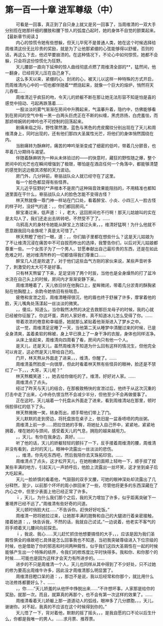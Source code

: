 <h1>第一百一十章 进军尊级（中）</h1>
<div id="content">&nbsp&nbsp&nbsp&nbsp&nbsp&nbsp&nbsp&nbsp
 可看是一回事，真正到了自只身上就又是另一回事了，当周维清的一双大手分别揽在她那纤细的腰肢和腰下惊人的弧度凸起时，她的身体不自觉的颤栗起来。【最新章节阅读.】
 <br/>&nbsp&nbsp&nbsp&nbsp&nbsp&nbsp&nbsp&nbsp
 内心的惊慌令她有些想躲，但天儿毕宪不是普通人类，她在这个时候选择给周维清这份无比珍贵的奖励，就是为了让他那紧绷的心弦能够得以舒缓，否则的话，再这么下去，他迟早要崩溃的。在这种情况下，不论心中如何惊慌，她都不会躲，只会将这份惊慌化为狂野。
 <br/>&nbsp&nbsp&nbsp&nbsp&nbsp&nbsp&nbsp&nbsp
 天儿腰部一直向下延伸的惊人曲线彻底点燃了周维清全部的**，猛然间，他一翻身，已经将天儿压在自己身下。
 <br/>&nbsp&nbsp&nbsp&nbsp&nbsp&nbsp&nbsp&nbsp
 这么多天以来，紧绷的心、封闭的心，被天儿以这样一种特殊的方式开启，而周维清内心中的一切也都伴随着**燃烧起来，就像一个巨大的熔炉，悄然将天儿吞噬……
 <br/>&nbsp&nbsp&nbsp&nbsp&nbsp&nbsp&nbsp&nbsp
 周维清近乎疯狂的吻，令天儿的娇躯不断在那让她无法形容不知是怕是喜的感觉中扭动、弓起再跌落着……
 <br/>&nbsp&nbsp&nbsp&nbsp&nbsp&nbsp&nbsp&nbsp
 一股淡淡的雾气渐渐在房间中升腾起来，气温摹升着，隐约中，仿佛能够看到在房间的空气中有一黑一白两头巨虎正在不断的纠缠，黑虎昂扬，白虎羞怯，而那娇啼婉转的呻吟也不可控制的回荡起来。
 <br/>&nbsp&nbsp&nbsp&nbsp&nbsp&nbsp&nbsp&nbsp
 剧痛来临之际，野性骤然激，蓝色与黑色的虎皮魔纹分别出现在了天儿和周维清身上，同时出现的，还有他们那四大圣属性光芒，将他们的身体悄然围绕在内。
 <br/>&nbsp&nbsp&nbsp&nbsp&nbsp&nbsp&nbsp&nbsp
 当剧痛转为酥麻时，痛苦的呻吟渐渐变成了细密的低吟，带着几分颤音，也苹着几分期待与渴望。
 <br/>&nbsp&nbsp&nbsp&nbsp&nbsp&nbsp&nbsp&nbsp
 伴随着酥麻转为一种从未体验过的——的快意时，藏狂的野性随之爆，整个房间中的光芒也在瞬间增强到了极限，哪怕是在酒店任何一个角落中，都能够清楚的感觉到这边极其浓郁的天力波动。
 <br/>&nbsp&nbsp&nbsp&nbsp&nbsp&nbsp&nbsp&nbsp
 房门外，几分钟前，脊丽战队众人就已经守在了这里。
 <br/>&nbsp&nbsp&nbsp&nbsp&nbsp&nbsp&nbsp&nbsp
 每一个脸色都显得有些怪界。
 <br/>&nbsp&nbsp&nbsp&nbsp&nbsp&nbsp&nbsp&nbsp
 天儿近乎狂野的**声根本不是房门这种隔音效果能阻挡的，不用精准也都知道里面在干什么，脊丽战队众人的脸色怎能不变得古怪？
 <br/>&nbsp&nbsp&nbsp&nbsp&nbsp&nbsp&nbsp&nbsp
 林天熬就像一尊门神一样站在门口处，看着醉宝、小炎、小四三人一脸古怪的样子时，没好气的道：，，你们都回房间。”
 <br/>&nbsp&nbsp&nbsp&nbsp&nbsp&nbsp&nbsp&nbsp
 醉宝凑过来，低声道：ｉ，老大，这回房间也不行啊！那天儿姑娘叫的实在是太勾人了，我们还走出去转转吧，不然受不了了。……
 <br/>&nbsp&nbsp&nbsp&nbsp&nbsp&nbsp&nbsp&nbsp
 乌鸦高大的身材令她能从醉宝上方揉过头来，，，维清好猛啊！为什么他就不愿意跟我回乌金族呢？真是太可惜了。”
 <br/>&nbsp&nbsp&nbsp&nbsp&nbsp&nbsp&nbsp&nbsp
 林天熬瞪了他们一眼，道：，，你们脑子里都在想些什么？这是天儿姑娘为了不让维清沉浸在痛苦中不可自拔而柞出的选择，我警告你们，以后对天儿姑娘都尊重一些。一个女孩子为了一个男人，甘愿奉献出自己最珍贵的东西，还是在如此危难之时，她对维清所柞的一切都值得我们尊重口……
 <br/>&nbsp&nbsp&nbsp&nbsp&nbsp&nbsp&nbsp&nbsp
 醉宝几人还是败退了，对于他们这些血气方刚的家伙来说，某些声音听多了，刺激受的太大可不是好事。
 <br/>&nbsp&nbsp&nbsp&nbsp&nbsp&nbsp&nbsp&nbsp
 只有林天熬留了下来，足足坚持了两个时辰，当他也是全身燥热的打了盆冷水浇在自己头上的时候，房间内才渐渐安静下来。
 <br/>&nbsp&nbsp&nbsp&nbsp&nbsp&nbsp&nbsp&nbsp
 周维清睡着了，天儿依旧伏在他胸口上，星眸微闭，带着几分淤青的酥胸紧贴在他胸膛上，余韵令她依旧有些喘息。
 <br/>&nbsp&nbsp&nbsp&nbsp&nbsp&nbsp&nbsp&nbsp
 疲倦和宣泄之后，周维清睡得很沉，他的眉也终于舒展了许多，摩掌着他的脸，天儿嘴角处荡漾起一丝淡淡的微笑。
 <br/>&nbsp&nbsp&nbsp&nbsp&nbsp&nbsp&nbsp&nbsp
 ，，傻瓜，知道么，当你毅然决然的决定去救那巨龙母子的时候，我的心就已经被你征服了。你这坏蛋，弄的人家好疼，真不知道冰儿怎么受得了你。……
 <br/>&nbsp&nbsp&nbsp&nbsp&nbsp&nbsp&nbsp&nbsp
 带着浓浓的倦意和幸福感，她就那么紧贴着他渐渐进入了梦乡之中。
 <br/>&nbsp&nbsp&nbsp&nbsp&nbsp&nbsp&nbsp&nbsp
 这一觉，周维清足足睡了一天，当他第二天从睡梦中清醒过来的时候，已是全身清爽，盖着柔软的棉被，身上早已换上了一身干净的衣服，身体也同样洁净。
 <br/>&nbsp&nbsp&nbsp&nbsp&nbsp&nbsp&nbsp&nbsp
 从床上坐起来，周维清向四周看了看，房间内只有他一个人。
 <br/>&nbsp&nbsp&nbsp&nbsp&nbsp&nbsp&nbsp&nbsp
 是天儿，还是天儿，虽然周维清不知道为什么回有这样的情况生，但他完全可以肯定，这必然是天儿带给自己的。
 <br/>&nbsp&nbsp&nbsp&nbsp&nbsp&nbsp&nbsp&nbsp
 门开，林天熬从外面走了进来，，，维清，你醒了。……
 <br/>&nbsp&nbsp&nbsp&nbsp&nbsp&nbsp&nbsp&nbsp
 周维清虽然脸皮一向很厚，但此时看着林天熬有些怪异的眼神，脸还是不禁红了一下，，，大哥，天儿呢？”
 <br/>&nbsp&nbsp&nbsp&nbsp&nbsp&nbsp&nbsp&nbsp
 林天熬概笑道：，，她去给你做吃的了。维清，好好对人家。……
 <br/>&nbsp&nbsp&nbsp&nbsp&nbsp&nbsp&nbsp&nbsp
 周维清点了点头。
 <br/>&nbsp&nbsp&nbsp&nbsp&nbsp&nbsp&nbsp&nbsp
 经过了昨天与天儿的结合，在那极致畅快的宣泄过后，他终于从这次沉重的打击中走了出来，心中舟仇恨当然不会减少半分，但他至少不会再做傻事了。
 <br/>&nbsp&nbsp&nbsp&nbsp&nbsp&nbsp&nbsp&nbsp
 正在这时，天儿端着一个托盘从外面走了进来，看到周维清站在那里，顿时俏脸徘红的低下了头。
 <br/>&nbsp&nbsp&nbsp&nbsp&nbsp&nbsp&nbsp&nbsp
 林天熬微微一笑，转身而出，顺手帮他们带上了门。
 <br/>&nbsp&nbsp&nbsp&nbsp&nbsp&nbsp&nbsp&nbsp
 天儿默默的走到旁边，将托盘放在桌子上，依旧是一盆香啧啧的肉丝粥。
 <br/>&nbsp&nbsp&nbsp&nbsp&nbsp&nbsp&nbsp&nbsp
 周维清上前一步……把拉住她的手臀，将她扯入自己怀中，紧紧地，紧紧地拥着，埋在她的与颈间，感受着天儿的气息，拥抱的越来越用力。
 <br/>&nbsp&nbsp&nbsp&nbsp&nbsp&nbsp&nbsp&nbsp
 ，，天儿，有你在我身边，真好。……
 <br/>&nbsp&nbsp&nbsp&nbsp&nbsp&nbsp&nbsp&nbsp
 听了他的话，天儿的娇躯轻轻的颤抖了一下，反手搂着周维清的腰，周维清并没有看到，此时的天儿，眼神中流露出一丝淡淡的悲伤。
 <br/>&nbsp&nbsp&nbsp&nbsp&nbsp&nbsp&nbsp&nbsp
 ，，维清，你先吃东西吧，然后我陪你去天珠拓印宫。……
 <br/>&nbsp&nbsp&nbsp&nbsp&nbsp&nbsp&nbsp&nbsp
 周维清点了点头，这才松开天儿，在她粉嫩的面颊上轻吻一下，顺手捏了捏某些丰满的地方，引起天儿一声娇呼后，他脸上流露出一丝坏笑，这才坐到桌子后大吃起来。
 <br/>&nbsp&nbsp&nbsp&nbsp&nbsp&nbsp&nbsp&nbsp
 天儿一脸娇慎的看着他，气鼓鼓的双手叉腰，可她的眼神深处却流露出了几分释然，至少，以前那个坏坏的周小胖回来了一些，尽管他将更多的东西深藏在了内心之中，但至少表面上他已经正常了许多。
 <br/>&nbsp&nbsp&nbsp&nbsp&nbsp&nbsp&nbsp&nbsp
 ｉ，天儿，为什么我们那个之后，我的天力增加了许多，似乎距离突破下一重境界已经不远了。”周维清有些好奇的问道。
 <br/>&nbsp&nbsp&nbsp&nbsp&nbsp&nbsp&nbsp&nbsp
 天儿顿时俏脸大红……”不告诉你。赶快好好吃饭。”
 <br/>&nbsp&nbsp&nbsp&nbsp&nbsp&nbsp&nbsp&nbsp
 周维清一把将她拉过来，让她那丰满的翘臀和自己的大腿进行着亲密接触，搂着她道：，，快告诉我，不然的话，我就自己试试。”一边说着，他老实不客气的将手顺着天儿腰间向前探去。
 <br/>&nbsp&nbsp&nbsp&nbsp&nbsp&nbsp&nbsp&nbsp
 ｉ，我说、我心……天儿赶忙抓住他想要搞怪的大手，，，应该是因为我们圣屑性俱全的缘故吧匕具体是怎么回事我也不知道，当初我突破尊级进入下位宗级的时候，也是借助了你的邪恶和时间两种屑性，似乎我们这四大圣屑性在一起的时候能够产生出一个特殊的结界，令我们的修炼度比平时快得多。我和你、和你那个的时候……可能也是因为这样才会天力有所进步的。……
 <br/>&nbsp&nbsp&nbsp&nbsp&nbsp&nbsp&nbsp&nbsp
 进步的不只是周维清一个人，天儿也同样从其中得到了不少好处，只不过她的修为要高出周维牛许多，因此没才周维清那么明显罢了。
 <br/>&nbsp&nbsp&nbsp&nbsp&nbsp&nbsp&nbsp&nbsp
 周维清目瞪口呆的道：，，那岂不是说，我以后经常和你那个，就比用什么功法修炼都要好么？、……
 <br/>&nbsp&nbsp&nbsp&nbsp&nbsp&nbsp&nbsp&nbsp
 ，，你……”天儿娇羞的从他怀中挣脱出来……”不许想坏事，人家那是给你的奖励，就那一次。而且，就算真的再那个，也不会有第一次这样的效果了。……
 <br/>&nbsp&nbsp&nbsp&nbsp&nbsp&nbsp&nbsp&nbsp
 周维清看着天儿娇躯上那一道道动人的弧线，眼神多了几分膘胞，，，天儿，谢谢你。对不起，我真的不应该在这个时候得到你的。”
 <br/>&nbsp&nbsp&nbsp&nbsp&nbsp&nbsp&nbsp&nbsp
 天儿悟了一下，背对着他，默默的摇了摇头，，，是我自愿的口不论以后生什么，你都是我唯一的男人。……求月票、推荐票。
 <br/>&nbsp&nbsp&nbsp&nbsp&nbsp&nbsp&nbsp&nbsp
 <br/>&nbsp&nbsp&nbsp&nbsp&nbsp&nbsp&nbsp&nbsp
</div>
